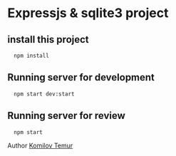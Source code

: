 # Expressjs & sqlite3 project


## install this project
```
  npm install
```

## Running server for development
```
  npm start dev:start
```


## Running server for review
```
  npm start
```

Author [Komilov Temur](https://t.me/tim_coder)
